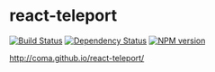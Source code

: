 react-teleport
==============

[![Build Status](https://travis-ci.org/coma/react-teleport.png?branch=master)](https://travis-ci.org/coma/react-teleport)
[![Dependency Status](https://david-dm.org/coma/react-teleport.png)](http://david-dm.org/coma/react-teleport)
[![NPM version](https://badge.fury.io/js/react-teleport.png)](http://badge.fury.io/js/react-teleport)

http://coma.github.io/react-teleport/
